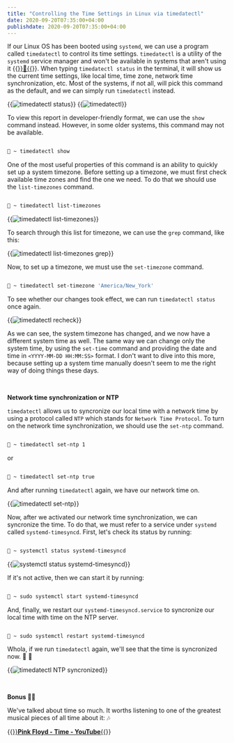 ```yaml
---
title: "Controlling the Time Settings in Linux via timedatectl"
date: 2020-09-20T07:35:00+04:00
publishdate: 2020-09-20T07:35:00+04:00
---
```


If our Linux OS has been booted using `systemd`, we can use a program called `timedatectl` to control its time settings. `timedatectl` is a utility of the `systemd` service manager and won't be available in systems that aren't using it {{<a href="https://distrowatch.com/search.php?defaultinit=Not+systemd" target="_blank" rel="noopener noreferrer">}}🔗{{</a>}}. When typing `timedatectl status` in the terminal, it will show us the current time settings, like local time, time zone, network time synchronization, etc. Most of the systems, if not all, will pick this command as the default, and we can simply run `timedatectl` instead.

{{<img src="https://res.cloudinary.com/oorkan/image/upload/v1600572014/blog/img/topics/linux/controlling_the_time_settings_in_linux_via_timedatectl/timedatectl_status_hpzlqg.png" alt="timedatectl status" loading="lazy">}} {{<img src="https://res.cloudinary.com/oorkan/image/upload/v1600572013/blog/img/topics/linux/controlling_the_time_settings_in_linux_via_timedatectl/timedatectl_mvsqq4.png" alt="timedatectl" loading="lazy">}}

To view this report in developer-friendly format, we can use the `show` command instead. However, in some older systems, this command may not be available.

```bash

🚀 ~ timedatectl show

```

One of the most useful properties of this command is an ability to quickly set up a system timezone. Before setting up a timezone, we must first check available time zones and find the one we need. To do that we should use the `list-timezones` command.

```bash

🚀 ~ timedatectl list-timezones

```

{{<img src="https://res.cloudinary.com/oorkan/image/upload/v1600572013/blog/img/topics/linux/controlling_the_time_settings_in_linux_via_timedatectl/timedatectl_list-timezones_e5pzxk.png" alt="timedatectl list-timezones" loading="lazy">}}

To search through this list for timezone, we can use the `grep` command, like this: 

{{<img src="https://res.cloudinary.com/oorkan/image/upload/v1600572013/blog/img/topics/linux/controlling_the_time_settings_in_linux_via_timedatectl/timedatectl_list-timezones_grep_c6lyh4.png" alt="timedatectl list-timezones grep" loading="lazy">}}

Now, to set up a timezone, we must use the `set-timezone` command.

```bash

🚀 ~ timedatectl set-timezone 'America/New_York'

```

To see whether our changes took effect, we can run `timedatectl status` once again.

{{<img src="https://res.cloudinary.com/oorkan/image/upload/v1600572013/blog/img/topics/linux/controlling_the_time_settings_in_linux_via_timedatectl/timedatectl_recheck_xg8uex.png" alt="timedatectl recheck" loading="lazy">}}

As we can see, the system timezone has changed, and we now have a different system time as well. The same way we can change only the system time, by using the `set-time` command and providing the date and time in `<YYYY-MM-DD HH:MM:SS>` format. I don't want to dive into this more, because setting up a system time manually doesn't seem to me the right way of doing things these days.

&nbsp;

**Network time synchronization or NTP**

`timedatectl` allows us to syncronize our local time with a network time by using a protocol called `NTP` which stands for `Network Time Protocol`. To turn on the network time synchronization, we should use the `set-ntp` command.

```bash

🚀 ~ timedatectl set-ntp 1

```

or

```bash

🚀 ~ timedatectl set-ntp true

```

And after running `timedatectl` again, we have our network time on.

{{<img src="https://res.cloudinary.com/oorkan/image/upload/v1600572014/blog/img/topics/linux/controlling_the_time_settings_in_linux_via_timedatectl/timedatectl_set-ntp_v1rshf.png" alt="timedatectl set-ntp" loading="lazy">}}

Now, after we activated our network time synchronization, we can syncronize the time. To do that, we must refer to a service under `systemd` called `systemd-timesyncd`. First, let's check its status by running:

```bash

🚀 ~ systemctl status systemd-timesyncd

```

{{<img src="https://res.cloudinary.com/oorkan/image/upload/v1600572013/blog/img/topics/linux/controlling_the_time_settings_in_linux_via_timedatectl/systemctl_status_systemd-timesyncd_robj1k.png" alt="systemctl status systemd-timesyncd" loading="lazy">}}

If it's not active, then we can start it by running:

```bash

🚀 ~ sudo systemctl start systemd-timesyncd

```

And, finally, we restart our `systemd-timesyncd.service` to syncronize our local time with time on the NTP server.

```bash

🚀 ~ sudo systemctl restart systemd-timesyncd

```

Whola, if we run `timedatectl` again, we'll see that the time is syncronized now. 👏 🎉

{{<img src="https://res.cloudinary.com/oorkan/image/upload/v1600572013/blog/img/topics/linux/controlling_the_time_settings_in_linux_via_timedatectl/timedatectl_NTP_syncronized_igwcnc.png" alt="timedatectl NTP syncronized" loading="lazy">}}

&nbsp;

**Bonus 🍭🎈**

We've talked about time so much. It worths listening to one of the greatest musical pieces of all time about it: 🎶

{{<a href="https://youtu.be/pgXozIma-Oc" target="_blank" rel="noopener noreferrer">}}**Pink Floyd - Time - YouTube**{{</a>}}